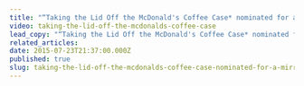 ```yaml
---
title: "“Taking the Lid Off the McDonald's Coffee Case* nominated for a Mirror Award for Best Single Story"
video: taking-the-lid-off-the-mcdonalds-coffee-case
lead_copy: "“Taking the Lid Off the McDonald's Coffee Case* nominated for a Mirror Award for Best Single Story"
related_articles:
date: 2015-07-23T21:37:00.000Z
published: true
slug: taking-the-lid-off-the-mcdonalds-coffee-case-nominated-for-a-mirror-award-for-best-single-story
---
```


